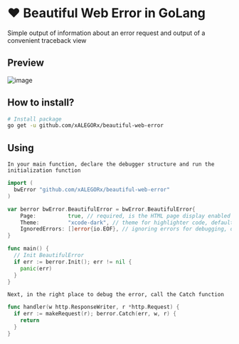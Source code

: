 # ❤️ Beautiful Web Error in GoLang
Simple output of information about an error request and output of a convenient traceback view

## Preview
![image](https://github.com/xALEGORx/beautiful-web-error/assets/26199734/df0f6382-c9c3-4341-80c2-95b705ce2f53)

## How to install?
```bash
# Install package
go get -u github.com/xALEGORx/beautiful-web-error
```

## Using
`In your main function, declare the debugger structure and run the initialization function`
```go
import (
  bwError "github.com/xALEGORx/beautiful-web-error"
)

var berror bwError.BeautifulError = bwError.BeautifulError{
	Page:          true, // required, is the HTML page display enabled
	Theme:         "xcode-dark", // theme for highlighter code, default xcode-dark
	IgnoredErrors: []error{io.EOF}, // ignoring errors for debugging, default empty
}

func main() {
  // Init BeautifulError
  if err := berror.Init(); err != nil {
    panic(err)
  }
}
```
`Next, in the right place to debug the error, call the Catch function`
```go
func handler(w http.ResponseWriter, r *http.Request) {
  if err := makeRequest(r); berror.Catch(err, w, r) {
    return
  }
}
```
